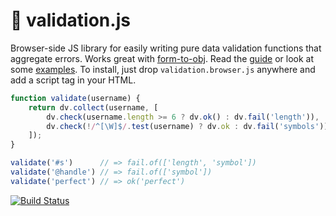 # 🌿 validation.js

Browser-side JS library for easily writing pure data validation
functions that aggregate errors. Works great with [form-to-obj](https://github.com/chrisdavies/form-to-obj).
Read the [guide](docs/guide.md) or look at some [examples](docs/examples.js).
To install, just drop `validation.browser.js` anywhere and add
a script tag in your HTML.

```js
function validate(username) {
    return dv.collect(username, [
        dv.check(username.length >= 6 ? dv.ok() : dv.fail('length')),
        dv.check(!/^[\W]$/.test(username) ? dv.ok : dv.fail('symbols')),
    ]);
}

validate('#s')      // => fail.of(['length', 'symbol'])
validate('@handle') // => fail.of(['symbol'])
validate('perfect') // => ok('perfect')
```

[![Build Status](https://travis-ci.org/eugene-eeo/validation.js.svg?branch=master)](https://travis-ci.org/eugene-eeo/validation.js)
